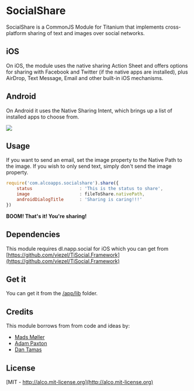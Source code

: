 # SocialShare

SocialShare is a CommonJS Module for Titanium that implements cross-platform sharing of text and images over social networks.

## iOS
On iOS, the module uses the native sharing Action Sheet and offers options for sharing with Facebook and Twitter (if the native apps are installed), 
plus AirDrop, Text Message, Email and other built-in iOS mechanisms.

## Android
On Android it uses the Native Sharing Intent, which brings up a list of installed apps to choose from.

![](http://drops.ricardoalcocer.com/drops/ios_android_sharing-y54AvtkxtS.png)

## Usage

If you want to send an email, set the image property to the Native Path to the image.  If you wish to only send text, simply don't send the image property.
```javascript
require('com.alcoapps.socialshare').share({
	status 					: 'This is the status to share',
	image 					: fileToShare.nativePath,
	androidDialogTitle 		: 'Sharing is caring!!!'
})
```

**BOOM!  That's it!  You're sharing!**

## Dependencies	
This module requires dl.napp.social for iOS which you can get from [https://github.com/viezel/TiSocial.Framework](https://github.com/viezel/TiSocial.Framework)

## Get it
You can get it from the [/app/lib](https://github.com/ricardoalcocer/socialshare/tree/master/app/lib) folder.

## Credits
This module borrows from from code and ideas by:

* [Mads Møller](https://github.com/viezel/)
* [Adam Paxton](https://github.com/adampax/)
* [Dan Tamas](https://github.com/rborn)

## License
[MIT - http://alco.mit-license.org](http://alco.mit-license.org)
